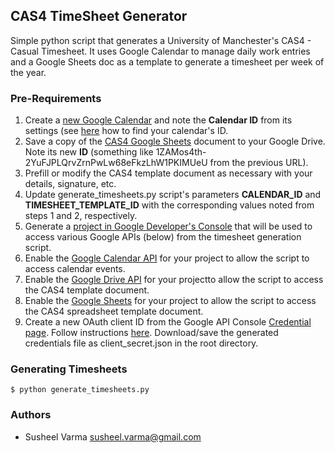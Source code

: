 ## CAS4 TimeSheet Generator

Simple python script that generates a University of Manchester's CAS4 - Casual Timesheet. It uses Google Calendar to manage daily work entries and a Google Sheets doc as a template to generate a timesheet per week of the year.

### Pre-Requirements
1. Create a [new Google Calendar](https://calendar.google.com/calendar/b/0/render?tab=mc#details_2%7Cdtv-_new_calendar_id_0-0-0) and note the **Calendar ID** from its settings (see [here](https://docs.simplecalendar.io/find-google-calendar-id/) how to find your calendar's ID.
2. Save a copy of the [CAS4 Google Sheets](https://docs.google.com/spreadsheets/d/1ZAMos4th-2YuFJPLQrvZrnPwLw68eFkzLhW1PKIMUeU/edit) document to your Google Drive. Note its new **ID** (something like 1ZAMos4th-2YuFJPLQrvZrnPwLw68eFkzLhW1PKIMUeU from the previous URL).
3. Prefill or modify the CAS4 template document as necessary with your details, signature, etc.
4. Update generate_timesheets.py script's parameters **CALENDAR_ID** and **TIMESHEET_TEMPLATE_ID**  with the corresponding values noted from steps 1 and 2, respectively.
5. Generate a [project in Google Developer's Console](https://console.developers.google.com) that will be used to access various Google APIs (below) from the timesheet generation script.
5. Enable the [Google Calendar API](https://console.developers.google.com/apis/api/calendar-json.googleapis.com/overview) for your project to allow the script to access calendar events.
6. Enable the [Google Drive API](https://console.developers.google.com/apis/api/drive.googleapis.com/overview) for your projectto allow the script to access the CAS4 template document.
7. Enable the [Google Sheets](https://console.developers.google.com/apis/api/sheets.googleapis.com/overview) for your project to allow the script to access the CAS4 spreadsheet template document.
8. Create a new OAuth client ID from the Google API Console [Credential page](https://console.developers.google.com/apis/credentials). Follow instructions [here](https://developers.google.com/api-client-library/python/samples/samples). Download/save the generated credentials file as client_secret.json in the root directory.

### Generating Timesheets
````
$ python generate_timesheets.py
````

### Authors
* Susheel Varma <susheel.varma@gmail.com>

